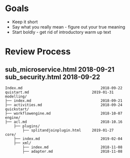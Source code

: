 # Goals

 * Keep it short
 * Say what you really mean - figure out your true meaning
 * Start boldly - get rid of introductory warm up text
 

# Review Process


sub_microservice.html		2018-09-21
sub_security.html			2018-09-22 
---------


	Index.md									2018-09-22 
	quistart.md								2019-01-31
	modelling/
	├── index.md								2018-09-21
	├── activities.md							2018-09-24
	quickstart/			
	├── workflowengine.md						2018-10-07
	engine/
	├── acl.md									2018-10.16
		├── plugins/
			├── splitandjoinplugin.html		2019-01-27
	core/
	    ├── index.md						   	2019-02-04
		├── xml/
			├── index.md						2018-11-08
			├── adapter.md						2018-11-08

				
				
